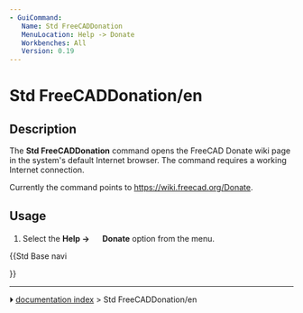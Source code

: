 ```yaml
---
- GuiCommand:
   Name: Std FreeCADDonation
   MenuLocation: Help -> Donate
   Workbenches: All
   Version: 0.19
---
```


# Std FreeCADDonation/en

## Description

The **Std FreeCADDonation** command opens the FreeCAD Donate wiki page in the system\'s default Internet browser. The command requires a working Internet connection.

Currently the command points to [<https://wiki.freecad.org/Donate>](https://wiki.freecad.org/Donate).

## Usage

1.  Select the **Help → <img src="images/Std_FreeCADDonation.svg" width=16px> Donate** option from the menu.





{{Std Base navi

}}



---
⏵ [documentation index](../README.md) > Std FreeCADDonation/en
